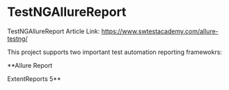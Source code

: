 # TestNGAllureReport
TestNGAllureReport
Article Link: https://www.swtestacademy.com/allure-testng/

This project supports two important test automation reporting framewokrs:

**Allure Report

ExtentReports 5**
